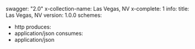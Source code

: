 swagger: "2.0"
x-collection-name: Las Vegas, NV
x-complete: 1
info:
  title: Las Vegas, NV
  version: 1.0.0
schemes:
- http
produces:
- application/json
consumes:
- application/json